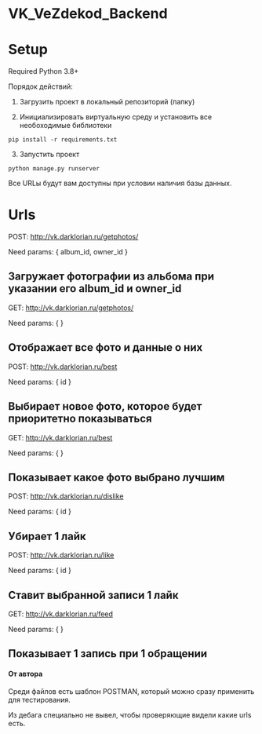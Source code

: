 # VK_VeZdekod_Backend
# Setup
Required Python 3.8+

Порядок действий:
1. Загрузить проект в локальный репозиторий (папку)

3. Инициализировать виртуальную среду и установить все необоходимые библиотеки

```pip install -r requirements.txt```

3. Запустить проект

```python manage.py runserver```


Все URLы будут вам доступны при условии наличия базы данных.
# Urls
POST: http://vk.darklorian.ru/getphotos/

Need params: { album_id, owner_id }

Загружает фотографии из альбома при указании его album_id и owner_id
-----
GET: http://vk.darklorian.ru/getphotos/

Need params: { }

Отображает все фото и данные о них
-----
POST: http://vk.darklorian.ru/best 

Need params: { id }

Выбирает новое фото, которое будет приоритетно показываться
-----
GET: http://vk.darklorian.ru/best

Need params: { }

Показывает какое фото выбрано лучшим
-----
POST: http://vk.darklorian.ru/dislike


Need params: { id }


Убирает 1 лайк 
-----
POST: http://vk.darklorian.ru/like

Need params: { id }

Ставит выбранной записи 1 лайк
-----
GET: http://vk.darklorian.ru/feed

Need params: { }

Показывает 1 запись при 1 обращении
-----

#### От автора
Среди файлов есть шаблон POSTMAN, который можно сразу применить для тестирования.

Из дебага специально не вывел, чтобы проверяющие видели какие urls есть.
